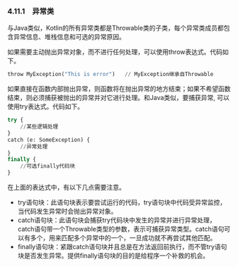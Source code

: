 ### 4.11.1　异常类

与Java类似，Kotlin的所有异常类都是Throwable类的子类，每个异常类成员都包含异常信息、堆栈信息和可选的异常原因。

如果需要主动抛出异常对象，而不进行任何处理，可以使用throw表达式。代码如下。

```python
throw MyException("This is error")   // MyException继承自Throwable
```

如果直接在函数内部抛出异常，则函数将在抛出异常的地方结束；如果不希望函数结束，则必须捕获被抛出的异常并对它进行处理。和Java类似，要捕获异常, 可以使用try表达式。代码如下。

```python
try {
    //某些逻辑处理
}
catch (e: SomeException) {
    //异常处理
}
finally {
    //可选finally代码块
}
```

在上面的表达式中，有以下几点需要注意。

+ try语句块：此语句块表示要尝试运行的代码，try语句块中代码受异常监控，当代码发生异常时会抛出异常对象。
+ catch语句块：此语句块会捕获try代码块中发生的异常并进行异常处理，catch语句带一个Throwable类型的参数，表示可捕获异常类型。catch语句可以有多个，用来匹配多个异常中的一个，一旦成功就不再尝试其他匹配。
+ finally语句块：紧跟catch语句块并且总是在方法返回前执行，而不管try语句块是否发生异常。提供finally语句块的目的是给程序一个补救的机会。


